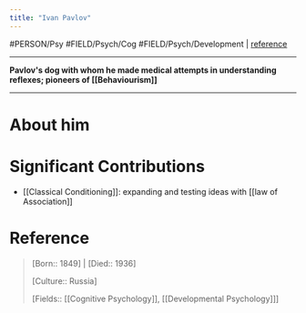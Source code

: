 ```yaml
---
title: "Ivan Pavlov"
---
```



#PERSON/Psy #FIELD/Psych/Cog #FIELD/Psych/Development  | [reference](https://en.wikipedia.org/wiki/Ivan_Pavlov)

---
**Pavlov's dog with whom he made medical attempts in understanding reflexes; pioneers of [[Behaviourism]]**

---

# About him

# Significant Contributions

- [[Classical Conditioning]]: expanding and testing ideas with [[law of Association]]

# Reference

 
> [Born:: 1849] | [Died:: 1936]
> 
> [Culture:: Russia]
> 
> [Fields:: [[Cognitive Psychology]], [[Developmental Psychology]]]